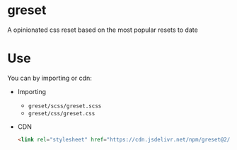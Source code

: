 # greset
A opinionated css reset based on the most popular resets to date

# Use
You can by importing or cdn:

-   Importing
    - `greset/scss/greset.scss`
    - `greset/css/greset.css`

-   CDN
    ```html
    <link rel="stylesheet" href="https://cdn.jsdelivr.net/npm/greset@2/css/greset.css" />
    ```
